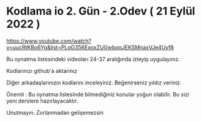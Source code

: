 # Kodlama io 2. Gün - 2.Odev ( 21 Eylül 2022 )
https://www.youtube.com/watch?v=uucRtKBo6Yg&list=PLqG356ExoxZUGwbqoJEKSMnaxVJe4Uvf8

Bu oynatma listesindeki videoları 24-37 aralığında izleyip uygulayınız.

Kodlarınızı github'a aktarınız

Diğer arkadaşlarınızın kodlarını inceleyiniz. Beğenirseniz yıldız veriniz.

Önemli : Bu oynatma listesinde bilmediğiniz konular yoğun olabilir. Bu sizi yeni derslere hazırlayacaktır.

Unutmayın. Zorlanmadan gelişemezsin